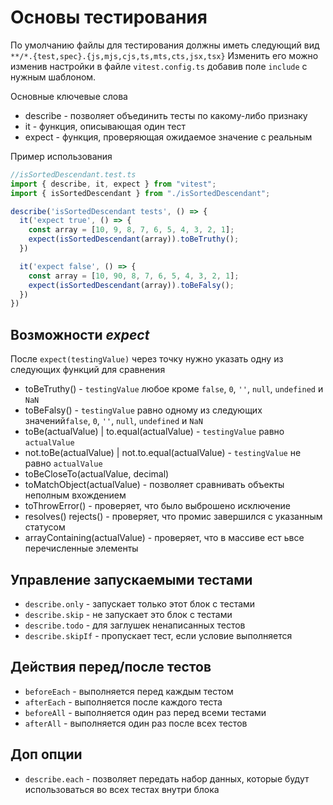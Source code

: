 # Основы тестирования

По умолчанию файлы для тестирования должны иметь следующий вид `**/*.{test,spec}.{js,mjs,cjs,ts,mts,cts,jsx,tsx}`
Изменить его можно изменив настройки в файле `vitest.config.ts` добавив поле `include` с нужным шаблоном.

Основные ключевые слова
- describe - позволяет объединить тесты по какому-либо признаку
- it - функция, описывающая один тест
- expect - функция, проверяющая ожидаемое значение с реальным

Пример использования
```typescript
//isSortedDescendant.test.ts
import { describe, it, expect } from "vitest";
import { isSortedDescendant } from "./isSortedDescendant";

describe('isSortedDescendant tests', () => {
  it('expect true', () => {
    const array = [10, 9, 8, 7, 6, 5, 4, 3, 2, 1];
    expect(isSortedDescendant(array)).toBeTruthy();
  })

  it('expect false', () => {
    const array = [10, 90, 8, 7, 6, 5, 4, 3, 2, 1];
    expect(isSortedDescendant(array)).toBeFalsy();
  })
})
```

## Возможности _**expect**_
После `expect(testingValue)` через точку нужно указать одну из следующих функций для сравнения
- toBeTruthy() - `testingValue` любое кроме `false`, `0`, `''`, `null`, `undefined` и `NaN`
- toBeFalsy() - `testingValue` равно одному из следующих значений`false`, `0`, `''`, `null`, `undefined` и `NaN`
- toBe(actualValue) | to.equal(actualValue) - `testingValue` равно `actualValue`
- not.toBe(actualValue) | not.to.equal(actualValue) - `testingValue` не равно `actualValue`
- toBeCloseTo(actualValue, decimal)
- toMatchObject(actualValue) - позволяет сравнивать объекты неполным вхождением
- toThrowError() - проверяет, что было выброшено исключение
- resolves() rejects() - проверяет, что промис завершился с указанным статусом
- arrayContaining(actualValue) - проверяет, что в массиве ест ьвсе перечисленные элементы

## Управление запускаемыми тестами
- `describe.only` - запускает только этот блок с тестами
- `describe.skip` - не запускает это блок с тестами
- `describe.todo` - для заглушек ненаписанных тестов
- `describe.skipIf` - пропускает тест, если условие выполняется

## Действия перед/после тестов
- `beforeEach` - выполняется перед каждым тестом
- `afterEach` - выполняется после каждого теста
- `beforeAll` - выполняется один раз перед всеми тестами
- `afterAll` - выполняется один раз после всех тестов

## Доп опции
- `describe.each` - позволяет передать набор данных, которые будут использоваться во всех тестах внутри блока